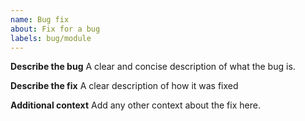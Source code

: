 ```yaml
---
name: Bug fix
about: Fix for a bug
labels: bug/module
---
```


**Describe the bug**
A clear and concise description of what the bug is.

**Describe the fix**
A clear description of how it was fixed 

**Additional context**
Add any other context about the fix here. 
